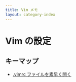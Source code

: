 ```yaml
---
title: Vim メモ
layout: category-index
---
```


Vim の設定
====

キーマップ
----
* [.vimrc ファイルを素早く開く](open-vimrc-quickly.html)

